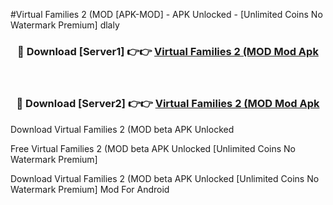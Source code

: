 #Virtual Families 2 (MOD [APK-MOD] - APK Unlocked - [Unlimited Coins No Watermark Premium] dlaly



<div align="center">

<h3>🔴 Download [Server1] 👉👉 <a href="https://momento.my/?title=Virtual_Families_2_(MOD">Virtual Families 2 (MOD Mod Apk</a></h3><br>

<h3>🔴 Download [Server2] 👉👉 <a href="https://momento.my/?title=Virtual_Families_2_(MOD">Virtual Families 2 (MOD Mod Apk</a></h3>
</div>



Download Virtual Families 2 (MOD beta APK Unlocked

Free Virtual Families 2 (MOD beta APK Unlocked [Unlimited Coins No Watermark Premium]

Download Virtual Families 2 (MOD beta APK Unlocked [Unlimited Coins No Watermark Premium] Mod For Android

